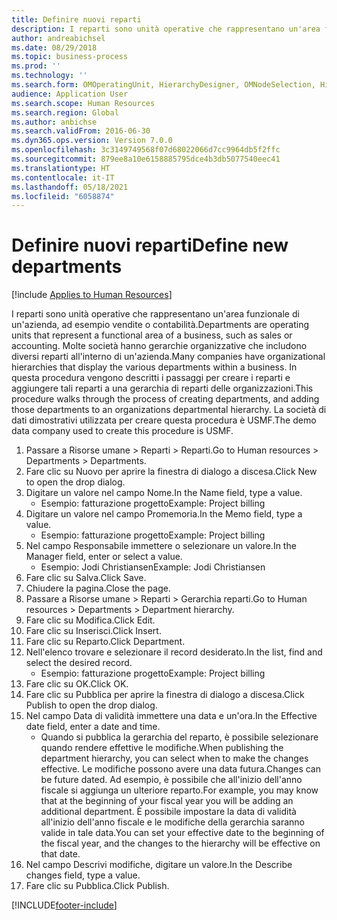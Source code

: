 ```yaml
---
title: Definire nuovi reparti
description: I reparti sono unità operative che rappresentano un'area funzionale di un'azienda, ad esempio vendite o contabilità.
author: andreabichsel
ms.date: 08/29/2018
ms.topic: business-process
ms.prod: ''
ms.technology: ''
ms.search.form: OMOperatingUnit, HierarchyDesigner, OMNodeSelection, HierarchyPublishAndCloseForm, HcmPersonnelManagementWorkspace
audience: Application User
ms.search.scope: Human Resources
ms.search.region: Global
ms.author: anbichse
ms.search.validFrom: 2016-06-30
ms.dyn365.ops.version: Version 7.0.0
ms.openlocfilehash: 3c3149749568f07d68022066d7cc9964db5f2ffc
ms.sourcegitcommit: 879ee8a10e6158885795dce4b3db5077540eec41
ms.translationtype: HT
ms.contentlocale: it-IT
ms.lasthandoff: 05/18/2021
ms.locfileid: "6058874"
---
```

# <a name="define-new-departments"></a><span data-ttu-id="8e167-103">Definire nuovi reparti</span><span class="sxs-lookup"><span data-stu-id="8e167-103">Define new departments</span></span>

[!include [Applies to Human Resources](../includes/applies-to-hr.md)]



<span data-ttu-id="8e167-104">I reparti sono unità operative che rappresentano un'area funzionale di un'azienda, ad esempio vendite o contabilità.</span><span class="sxs-lookup"><span data-stu-id="8e167-104">Departments are operating units that represent a functional area of a business, such as sales or accounting.</span></span> <span data-ttu-id="8e167-105">Molte società hanno gerarchie organizzative che includono diversi reparti all'interno di un'azienda.</span><span class="sxs-lookup"><span data-stu-id="8e167-105">Many companies have organizational hierarchies that display the various departments within a business.</span></span> <span data-ttu-id="8e167-106">In questa procedura vengono descritti i passaggi per creare i reparti e aggiungere tali reparti a una gerarchia di reparti delle organizzazioni.</span><span class="sxs-lookup"><span data-stu-id="8e167-106">This procedure walks through the process of creating departments, and adding those departments to an organizations departmental hierarchy.</span></span> <span data-ttu-id="8e167-107">La società di dati dimostrativi utilizzata per creare questa procedura è USMF.</span><span class="sxs-lookup"><span data-stu-id="8e167-107">The demo data company used to create this procedure is USMF.</span></span>

1. <span data-ttu-id="8e167-108">Passare a Risorse umane > Reparti > Reparti.</span><span class="sxs-lookup"><span data-stu-id="8e167-108">Go to Human resources > Departments > Departments.</span></span>
2. <span data-ttu-id="8e167-109">Fare clic su Nuovo per aprire la finestra di dialogo a discesa.</span><span class="sxs-lookup"><span data-stu-id="8e167-109">Click New to open the drop dialog.</span></span>
3. <span data-ttu-id="8e167-110">Digitare un valore nel campo Nome.</span><span class="sxs-lookup"><span data-stu-id="8e167-110">In the Name field, type a value.</span></span>
    * <span data-ttu-id="8e167-111">Esempio: fatturazione progetto</span><span class="sxs-lookup"><span data-stu-id="8e167-111">Example: Project billing</span></span>  
4. <span data-ttu-id="8e167-112">Digitare un valore nel campo Promemoria.</span><span class="sxs-lookup"><span data-stu-id="8e167-112">In the Memo field, type a value.</span></span>
    * <span data-ttu-id="8e167-113">Esempio: fatturazione progetto</span><span class="sxs-lookup"><span data-stu-id="8e167-113">Example: Project billing</span></span>  
5. <span data-ttu-id="8e167-114">Nel campo Responsabile immettere o selezionare un valore.</span><span class="sxs-lookup"><span data-stu-id="8e167-114">In the Manager field, enter or select a value.</span></span>
    * <span data-ttu-id="8e167-115">Esempio: Jodi Christiansen</span><span class="sxs-lookup"><span data-stu-id="8e167-115">Example: Jodi Christiansen</span></span>  
6. <span data-ttu-id="8e167-116">Fare clic su Salva.</span><span class="sxs-lookup"><span data-stu-id="8e167-116">Click Save.</span></span>
7. <span data-ttu-id="8e167-117">Chiudere la pagina.</span><span class="sxs-lookup"><span data-stu-id="8e167-117">Close the page.</span></span>
8. <span data-ttu-id="8e167-118">Passare a Risorse umane > Reparti > Gerarchia reparti.</span><span class="sxs-lookup"><span data-stu-id="8e167-118">Go to Human resources > Departments > Department hierarchy.</span></span>
9. <span data-ttu-id="8e167-119">Fare clic su Modifica.</span><span class="sxs-lookup"><span data-stu-id="8e167-119">Click Edit.</span></span>
10. <span data-ttu-id="8e167-120">Fare clic su Inserisci.</span><span class="sxs-lookup"><span data-stu-id="8e167-120">Click Insert.</span></span>
11. <span data-ttu-id="8e167-121">Fare clic su Reparto.</span><span class="sxs-lookup"><span data-stu-id="8e167-121">Click Department.</span></span>
12. <span data-ttu-id="8e167-122">Nell'elenco trovare e selezionare il record desiderato.</span><span class="sxs-lookup"><span data-stu-id="8e167-122">In the list, find and select the desired record.</span></span>
    * <span data-ttu-id="8e167-123">Esempio: fatturazione progetto</span><span class="sxs-lookup"><span data-stu-id="8e167-123">Example: Project billing</span></span>  
13. <span data-ttu-id="8e167-124">Fare clic su OK.</span><span class="sxs-lookup"><span data-stu-id="8e167-124">Click OK.</span></span>
14. <span data-ttu-id="8e167-125">Fare clic su Pubblica per aprire la finestra di dialogo a discesa.</span><span class="sxs-lookup"><span data-stu-id="8e167-125">Click Publish to open the drop dialog.</span></span>
15. <span data-ttu-id="8e167-126">Nel campo Data di validità immettere una data e un'ora.</span><span class="sxs-lookup"><span data-stu-id="8e167-126">In the Effective date field, enter a date and time.</span></span>
    * <span data-ttu-id="8e167-127">Quando si pubblica la gerarchia del reparto, è possibile selezionare quando rendere effettive le modifiche.</span><span class="sxs-lookup"><span data-stu-id="8e167-127">When publishing the department hierarchy, you can select when to make the changes effective.</span></span> <span data-ttu-id="8e167-128">Le modifiche possono avere una data futura.</span><span class="sxs-lookup"><span data-stu-id="8e167-128">Changes can be future dated.</span></span> <span data-ttu-id="8e167-129">Ad esempio, è possibile che all'inizio dell'anno fiscale si aggiunga un ulteriore reparto.</span><span class="sxs-lookup"><span data-stu-id="8e167-129">For example, you may know that at the beginning of your fiscal year you will be adding an additional department.</span></span> <span data-ttu-id="8e167-130">È possibile impostare la data di validità all'inizio dell'anno fiscale e le modifiche della gerarchia saranno valide in tale data.</span><span class="sxs-lookup"><span data-stu-id="8e167-130">You can set your effective date to the beginning of the fiscal year, and the changes to the hierarchy will be effective on that date.</span></span>  
16. <span data-ttu-id="8e167-131">Nel campo Descrivi modifiche, digitare un valore.</span><span class="sxs-lookup"><span data-stu-id="8e167-131">In the Describe changes field, type a value.</span></span>
17. <span data-ttu-id="8e167-132">Fare clic su Pubblica.</span><span class="sxs-lookup"><span data-stu-id="8e167-132">Click Publish.</span></span>



[!INCLUDE[footer-include](../includes/footer-banner.md)]